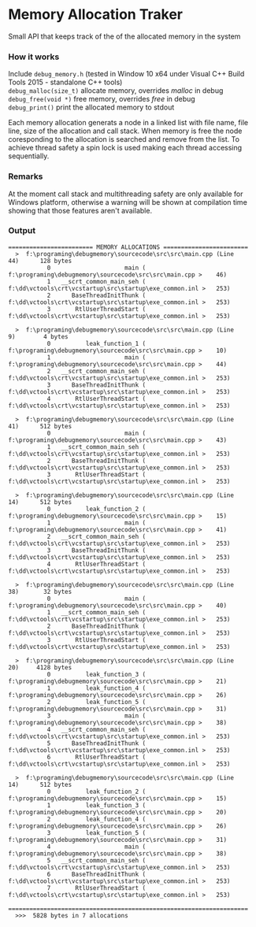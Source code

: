 # Memory Allocation Traker

Small API that keeps track of the of the allocated memory in the system <br />

### How it works

Include `debug_memory.h` (tested in Window 10 x64 under Visual C++ Build Tools 2015 - standalone C++ tools) <br />
`debug_malloc(size_t)` allocate memory, overrides _malloc_ in debug <br />
`debug_free(void *)` free memory, overrides _free_ in debug <br />
`debug_print()` print the allocated memory to stdout <br />

Each memory allocation generats a node in a linked list with file name, file line, size of the allocation and call stack. 
When memory is free the node coresponding to the allocation is searched and remove from the list. 
To achieve thread safety a spin lock is used making each thread accessing sequentially.

### Remarks

At the moment call stack and multithreading safety are only available for Windows platform, 
otherwise a warning will be shown at compilation time showing that those features aren't available.


### Output
```
======================== MEMORY ALLOCATIONS ========================
  >  f:\programing\debugmemory\sourcecode\src\src\main.cpp (Line    44)      128 bytes
           0                     main (           f:\programing\debugmemory\sourcecode\src\src\main.cpp >    46)
           1   __scrt_common_main_seh (          f:\dd\vctools\crt\vcstartup\src\startup\exe_common.inl >   253)
           2      BaseThreadInitThunk (          f:\dd\vctools\crt\vcstartup\src\startup\exe_common.inl >   253)
           3       RtlUserThreadStart (          f:\dd\vctools\crt\vcstartup\src\startup\exe_common.inl >   253)

  >  f:\programing\debugmemory\sourcecode\src\src\main.cpp (Line     9)        4 bytes
           0          leak_function_1 (           f:\programing\debugmemory\sourcecode\src\src\main.cpp >    10)
           1                     main (           f:\programing\debugmemory\sourcecode\src\src\main.cpp >    44)
           2   __scrt_common_main_seh (          f:\dd\vctools\crt\vcstartup\src\startup\exe_common.inl >   253)
           3      BaseThreadInitThunk (          f:\dd\vctools\crt\vcstartup\src\startup\exe_common.inl >   253)
           4       RtlUserThreadStart (          f:\dd\vctools\crt\vcstartup\src\startup\exe_common.inl >   253)

  >  f:\programing\debugmemory\sourcecode\src\src\main.cpp (Line    41)      512 bytes
           0                     main (           f:\programing\debugmemory\sourcecode\src\src\main.cpp >    43)
           1   __scrt_common_main_seh (          f:\dd\vctools\crt\vcstartup\src\startup\exe_common.inl >   253)
           2      BaseThreadInitThunk (          f:\dd\vctools\crt\vcstartup\src\startup\exe_common.inl >   253)
           3       RtlUserThreadStart (          f:\dd\vctools\crt\vcstartup\src\startup\exe_common.inl >   253)

  >  f:\programing\debugmemory\sourcecode\src\src\main.cpp (Line    14)      512 bytes
           0          leak_function_2 (           f:\programing\debugmemory\sourcecode\src\src\main.cpp >    15)
           1                     main (           f:\programing\debugmemory\sourcecode\src\src\main.cpp >    41)
           2   __scrt_common_main_seh (          f:\dd\vctools\crt\vcstartup\src\startup\exe_common.inl >   253)
           3      BaseThreadInitThunk (          f:\dd\vctools\crt\vcstartup\src\startup\exe_common.inl >   253)
           4       RtlUserThreadStart (          f:\dd\vctools\crt\vcstartup\src\startup\exe_common.inl >   253)

  >  f:\programing\debugmemory\sourcecode\src\src\main.cpp (Line    38)       32 bytes
           0                     main (           f:\programing\debugmemory\sourcecode\src\src\main.cpp >    40)
           1   __scrt_common_main_seh (          f:\dd\vctools\crt\vcstartup\src\startup\exe_common.inl >   253)
           2      BaseThreadInitThunk (          f:\dd\vctools\crt\vcstartup\src\startup\exe_common.inl >   253)
           3       RtlUserThreadStart (          f:\dd\vctools\crt\vcstartup\src\startup\exe_common.inl >   253)

  >  f:\programing\debugmemory\sourcecode\src\src\main.cpp (Line    20)     4128 bytes
           0          leak_function_3 (           f:\programing\debugmemory\sourcecode\src\src\main.cpp >    21)
           1          leak_function_4 (           f:\programing\debugmemory\sourcecode\src\src\main.cpp >    26)
           2          leak_function_5 (           f:\programing\debugmemory\sourcecode\src\src\main.cpp >    31)
           3                     main (           f:\programing\debugmemory\sourcecode\src\src\main.cpp >    38)
           4   __scrt_common_main_seh (          f:\dd\vctools\crt\vcstartup\src\startup\exe_common.inl >   253)
           5      BaseThreadInitThunk (          f:\dd\vctools\crt\vcstartup\src\startup\exe_common.inl >   253)
           6       RtlUserThreadStart (          f:\dd\vctools\crt\vcstartup\src\startup\exe_common.inl >   253)

  >  f:\programing\debugmemory\sourcecode\src\src\main.cpp (Line    14)      512 bytes
           0          leak_function_2 (           f:\programing\debugmemory\sourcecode\src\src\main.cpp >    15)
           1          leak_function_3 (           f:\programing\debugmemory\sourcecode\src\src\main.cpp >    20)
           2          leak_function_4 (           f:\programing\debugmemory\sourcecode\src\src\main.cpp >    26)
           3          leak_function_5 (           f:\programing\debugmemory\sourcecode\src\src\main.cpp >    31)
           4                     main (           f:\programing\debugmemory\sourcecode\src\src\main.cpp >    38)
           5   __scrt_common_main_seh (          f:\dd\vctools\crt\vcstartup\src\startup\exe_common.inl >   253)
           6      BaseThreadInitThunk (          f:\dd\vctools\crt\vcstartup\src\startup\exe_common.inl >   253)
           7       RtlUserThreadStart (          f:\dd\vctools\crt\vcstartup\src\startup\exe_common.inl >   253)

====================================================================
  >>>  5828 bytes in 7 allocations
```